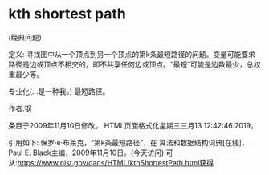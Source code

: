 # kth shortest path


(经典问题)



定义:
寻找图中从一个顶点到另一个顶点的第k条最短路径的问题。变量可能要求路径是边或顶点不相交的，即不共享任何边或顶点。“最短”可能是边数最少，总权重最少等。



专业化(…是一种我。)
最短路径。


作者:钢







条目于2009年11月10日修改。
HTML页面格式化星期三三月13 12:42:46 2019。



引用如下:
保罗·e·布莱克，“第k条最短路径”，在
算法和数据结构词典[在线]，Paul E. Black主编，2009年11月10日。(今天访问)
可从:https://www.nist.gov/dads/HTML/kthShortestPath.html获得